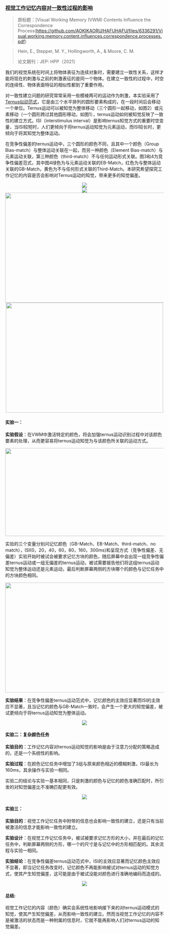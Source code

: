 ### [**视觉工作记忆内容对一致性过程的影响**](https://mp.weixin.qq.com/s?__biz=MzIxNjE3OTUxNA==&mid=2247485062&idx=1&sn=4da605041fc12277d214edb91f259db3&chksm=978db0d3a0fa39c509e0b71700ca32ca1852c4ef6944dc8b311e6eb9eb9954652e63d1e07530&scene=126&sessionid=1618832940&key=b29dc7ac64daae53dc2b0b53c8b872a3f0b005bdf43dc39a0d01472b315d02c14726303860a121fafc60cebc0c37eed73dfe7fce6b5d6752cbecf00f7dc0f15e049bb2d742395f4550344a134b41d0853aca47819e335c5bd9dfc01f28cea2bfe37e66bb4c335c7138b68428c7fa1b1d4704f5de9af180ccb10f076f48800d4a&ascene=1&uin=NzE4NTkwNDg1&devicetype=Windows+10+x64&version=63000039&lang=zh_CN&exportkey=A1BfyOMuTafjteMeGl%2F%2Bm7k%3D&pass_ticket=ujf0jNYWvsOuHL4sz%2F0%2BSIu%2BNwv1PHo1QrV2Ov3lRexZ%2FRqVHCrLw5PXiHsMiCvU&wx_header=0)
>原标题：[Visual Working Memory (VWM) Contents Influence the Correspondence Process(https://github.com/AOKIKAORU/HAFUHAFU/files/6336291/Visual.working.memory.content.influences.correspondence.processes.pdf)

>
>Hein, E., Stepper, M. Y., Hollingworth, A., & Moore, C. M.
>
>论文期刊：JEP: HPP（2021）

我们的视觉系统在时间上将物体表征为连续对象时，需要建立一致性关系，这样才能将现在的刺激与之前的刺激表征的是同一个物体。在建立一致性的过程中，时空的连续性、物体表面特征的相似性都到了重要作用。

对一致性建立问题的研究常常采用一些模棱两可的运动作为刺激，本实验采用了[Ternus似动范式](https://en.wikipedia.org/wiki/Ternus_illusion)，它是由三个水平排列的圆形要素构成的，在一段时间后会移动一个单位。Ternus运动可以被知觉为整体移动（三个圆形一起移动，如图2）或元素移动（一个圆形跨过其他圆形移动，如图1），ternus运动如何被知觉反映了一致性的建立方式。ISI（interstimulus interval）是影响ternus知觉方式的重要时空变量，当ISI较短时，人们更倾向于将ternus运动知觉为元素运动，而ISI较长时，更倾向于将其知觉为整体运动。

在竞争性偏差的ternus运动中，三个圆形的颜色不同，且其中一个颜色（Group Bias-match）与整体运动关联在一起，而另一种颜色（Element Bias-match）与元素运动关联，第三种颜色（third-match）不与任何运动形式关联。图3和4为竞争性偏差范式，其中图4绿色为与元素运动关联的EB-Match，红色为与整体运动关联的GB-Match，黄色为不与任何形式关联的Third-Match。本研究希望探究工作记忆的内容是否会影响对Ternus运动的知觉，带来更多的知觉偏差。


<div align=center><img src="https://upload.wikimedia.org/wikipedia/commons/8/81/Element_motion_in_a_Ternus_display.gif" ></div>

<div align=center><img src="https://upload.wikimedia.org/wikipedia/commons/7/77/Group_motion_in_a_Ternus_display.gif" ></div>

<div align=center><img src="https://user-images.githubusercontent.com/80901934/115233813-efeef980-a14a-11eb-80f8-f583c7221d88.png"  height="350px" width="650px" ></div>

<div align=center><img src="https://media.springernature.com/full/springer-static/image/art%3A10.3758%2Fs13414-018-1589-5/MediaObjects/13414_2018_1589_Fig1_HTML.png?as=webp"  height="350px" width="500px"></div>

#### 实验一：

**实验假设**：在VWM中激活特定的颜色，将会加强ternus运动识别过程中对该颜色要素的处理，从而更容易将ternus运动知觉为与该颜色所关联的运动方式。

<div align=center><img src="https://user-images.githubusercontent.com/80901934/115237214-e2d40980-a14e-11eb-90d5-4bcb5acd64a6.png"  height="280px" width="650px" ></div>

实验的三个变量分别问记忆颜色（GB-Match、EB-Match、third-match、no match），ISI(0，20，40，60，80，160，300ms)和呈现方式（竞争性偏差、无偏差）实验开始时被试会被要求记忆方块的颜色，随后屏幕中会出现一组竞争性偏差ternus运动或一组无偏差的ternus运动，被试需要报告他们将这组ternus运动知觉为整体运动还是元素运动，最后判断屏幕两侧的方块哪个的颜色与记忆任务中的方块颜色相同。

<div align=center><img src="https://user-images.githubusercontent.com/80901934/115237804-92a97700-a14f-11eb-9cff-de230e2d86c9.png"  height="350px" width="650px" ></div>

**实验结果**：在竞争性偏差ternus运动范式中，记忆颜色的主效应显著而ISI的主效应不显著，且当记忆的颜色与GB-Match一致时，会产生一个更大的知觉偏差，被试更倾向于将ternus运动知觉为整体运动。

<div align=center><img src="https://user-images.githubusercontent.com/80901934/115240121-064c8380-a152-11eb-818c-7698d3d4a24a.png" ></div>

#### 实验二：复杂颜色任务

**实验目的**：工作记忆内容对ternus运动知觉的影响是由于注意力分配的策略造成的，还是一个系统性的影响。

**实验过程**：在颜色记忆任务中增加了3组与原来颜色相近的模糊刺激，ISI最长为160ms，其余操作与实验一相同。

实验二的结论与实验一基本相同，只是刺激的颜色与记忆的颜色准确匹配时，所引发的对知觉偏差比不准确匹配更有效。
 

<div align=center><img src="https://user-images.githubusercontent.com/80901934/115241958-fb92ee00-a153-11eb-909a-fea9de05938e.png" ></div>


#### 实验三：

**实验目的**：视觉工作记忆任务中附带的信息也会影响一致性的建立，还是只有当前被激活的信息才能影响一致性的建立。

**实验设计**：在视觉工作记忆任务中，被试被要求记忆方形的大小，并在最后的记忆任务中，判断屏幕两侧的方形，哪一个的尺寸是与记忆中的方形相匹配的。其余流程与实验一相同。

**实验结论**：在竞争性偏差ternus运动范式中，ISI的主效应显著而记忆颜色主效应不显著，即当记忆任务改变时，记忆颜色不再能影响被试对ternus运动的知觉方式，使其产生知觉偏差，这可能是由于被试没能对颜色进行准确地编码而造成的。
 
<div align=center><img src="https://user-images.githubusercontent.com/80901934/115242037-136a7200-a154-11eb-8329-e5baca73da5d.png" ></div>
 
#### 总结:

视觉工作记忆的内容（颜色）确实会系统性地影响接下来的对ternus运动模式的知觉，使其产生知觉偏差，从而影响一致性的建立。然而当视觉工作记忆的内容不是被激活的状态而是一种附属的信息时，它就不能再影响人们对ternus运动的知觉偏差。
